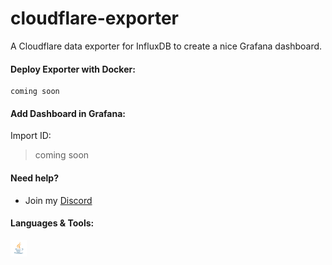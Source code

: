 # cloudflare-exporter
A Cloudflare data exporter for InfluxDB to create a nice Grafana dashboard.


#### Deploy Exporter with Docker:

```
coming soon
```

#### Add Dashboard in Grafana:
Import ID:

> coming soon

#### Need help?
- Join my [Discord](https://discord.gg/q9JJGjRXvV)

#### Languages & Tools:
[<img align="left" alt="Java" width="26px" src="https://github.com/edent/SuperTinyIcons/blob/master/images/svg/java.svg" />][wikipediajava]

[wikipediajava]: https://en.wikipedia.org/wiki/Java_(programming_language)


